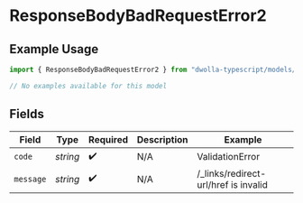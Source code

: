 # ResponseBodyBadRequestError2

## Example Usage

```typescript
import { ResponseBodyBadRequestError2 } from "dwolla-typescript/models/errors";

// No examples available for this model
```

## Fields

| Field                                | Type                                 | Required                             | Description                          | Example                              |
| ------------------------------------ | ------------------------------------ | ------------------------------------ | ------------------------------------ | ------------------------------------ |
| `code`                               | *string*                             | :heavy_check_mark:                   | N/A                                  | ValidationError                      |
| `message`                            | *string*                             | :heavy_check_mark:                   | N/A                                  | /_links/redirect-url/href is invalid |